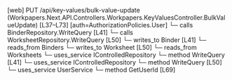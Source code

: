 [web] PUT /api/key-values/bulk-value-update  (Workpapers.Next.API.Controllers.Workpapers.KeyValuesController.BulkValueUpdate)  [L37–L73] [auth=AuthorizationPolicies.User]
  └─ calls BinderRepository.WriteQuery [L41]
  └─ calls WorksheetRepository.WriteQuery [L50]
  └─ writes_to Binder [L41]
    └─ reads_from Binders
  └─ writes_to Worksheet [L50]
    └─ reads_from Worksheets
  └─ uses_service IControlledRepository<Binder>
    └─ method WriteQuery [L41]
  └─ uses_service IControlledRepository<Worksheet>
    └─ method WriteQuery [L50]
  └─ uses_service UserService
    └─ method GetUserId [L69]

